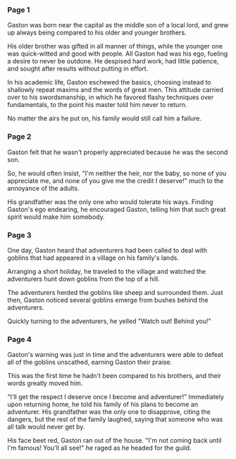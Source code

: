 ### Page 1

Gaston was born near the capital as the middle son of a local lord, and grew up always being compared to his older and younger brothers.

His older brother was gifted in all manner of things, while the younger one was quick-witted and good with people. All Gaston had was his ego, fueling a desire to never be outdone. He despised hard work, had little patience, and sought after results without putting in effort.

In his academic life, Gaston eschewed the basics, choosing instead to shallowly repeat maxims and the words of great men. This attitude carried over to his swordsmanship, in which he favored flashy techniques over fundamentals, to the point his master told him never to return.

No matter the airs he put on, his family would still call him a failure.

### Page 2

Gaston felt that he wasn't properly appreciated because he was the second son.

So, he would often insist, "I'm neither the heir, nor the baby, so none of you appreciate me, and none of you give me the credit I deserve!" much to the annoyance of the adults.

His grandfather was the only one who would tolerate his ways. Finding Gaston's ego endearing, he encouraged Gaston, telling him that such great spirit would make him somebody.

### Page 3

One day, Gaston heard that adventurers had been called to deal with goblins that had appeared in a village on his family's lands.

Arranging a short holiday, he traveled to the village and watched the adventurers hunt down goblins from the top of a hill.

The adventurers herded the goblins like sheep and surrounded them. Just then, Gaston noticed several goblins emerge from bushes behind the adventurers.

Quickly turning to the adventurers, he yelled "Watch out! Behind you!"

### Page 4

Gaston's warning was just in time and the adventurers were able to defeat all of the goblins unscathed, earning Gaston their praise.

This was the first time he hadn't been compared to his brothers, and their words greatly moved him.

"I'll get the respect I deserve once I become and adventurer!" Immediately upon returning home, he told his family of his plans to become an adventurer. His grandfather was the only one to disapprove, citing the dangers, but the rest of the family laughed, saying that someone who was all talk would never get by.

His face beet red, Gaston ran out of the house. "I'm not coming back until I'm famous! You'll all see!" he raged as he headed for the guild.